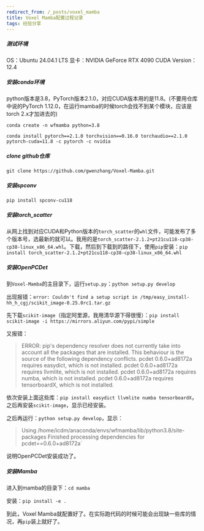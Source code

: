 ```yaml
---
redirect_from: /_posts/voxel_mamba
title: Voxel Mamba配置过程记录
tags: 经验分享
---
```



##### 测试环境

OS：Ubuntu 24.04.1 LTS
显卡：NVIDIA GeForce RTX 4090
CUDA Version：12.4

##### 安装conda环境

python版本是3.8，PyTorch版本2.1.0，对应CUDA版本用的是11.8。(不要用仓库中说的PyTorch 1.12.0，在运行mamba的时候torch会找不到某个模块，应该是torch 2.x才加进去的)

`conda create -n wfmamba python=3.8`

`conda install pytorch==2.1.0 torchvision==0.16.0 torchaudio==2.1.0 pytorch-cuda=11.8 -c pytorch -c nvidia`

##### clone github仓库

`git clone https://github.com/gwenzhang/Voxel-Mamba.git`

##### 安装spconv

`pip install spconv-cu118`

##### 安装torch_scatter

从网上找到对应CUDA和Python版本的`torch_scatter`的`whl`文件，可能发布了多个版本号，选最新的就可以。我用的是`torch_scatter-2.1.2+pt21cu118-cp38-cp38-linux_x86_64.whl`。下载，然后到下载到的路径下，使用`pip`安装：`pip install torch_scatter-2.1.2+pt21cu118-cp38-cp38-linux_x86_64.whl`

##### 安装OpenPCDet

到`Voxel-Mamba`的主目录下，运行`setup.py`：`python setup.py develop`

出现报错：`error: Couldn't find a setup script in /tmp/easy_install-hh_h_cgj/scikit_image-0.25.0rc1.tar.gz`

先下载`scikit-image`（指定阿里源，我用清华源下得很慢）：`pip install scikit-image -i https://mirrors.aliyun.com/pypi/simple`

又报错：

> ERROR: pip's dependency resolver does not currently take into account all the packages that are installed. This behaviour is the source of the following dependency conflicts.
pcdet 0.6.0+ad8172a requires easydict, which is not installed.
pcdet 0.6.0+ad8172a requires llvmlite, which is not installed.
pcdet 0.6.0+ad8172a requires numba, which is not installed.
pcdet 0.6.0+ad8172a requires tensorboardX, which is not installed.

依次安装上面这些库：`pip install easydict llvmlite numba tensorboardX`，之后再安装`scikit-image`，显示已经安装。

之后再运行：`python setup.py develop`，显示：

> Using /home/icdm/anaconda/envs/wfmamba/lib/python3.8/site-packages
Finished processing dependencies for pcdet==0.6.0+ad8172a`

说明OpenPCDet安装成功了。

##### 安装Mamba

进入到mamba的目录下：`cd mamba`

安装：`pip install -e .`

到此，Voxel Mamba就配置好了。在实际跑代码的时候可能会出现缺一些库的情况，再`pip`装上就好了。
